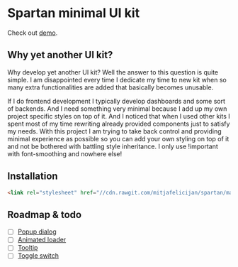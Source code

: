 # Spartan minimal UI kit

Check out [demo](https://mitjafelicijan.com/projects/spartan).

## Why yet another UI kit?

Why develop yet another UI kit? Well the answer to this question is quite simple. I am disappointed every time I dedicate my time to new kit when so many extra functionalities are added that basically becomes unusable.

If I do frontend development I typically develop dashboards and some sort of backends. And I need something very minimal because I add up my own project specific styles on top of it. And I noticed that when I used other kits I spent most of my time rewriting already provided components just to satisfy my needs. With this project I am trying to take back control and providing minimal experience as possible so you can add your own styling on top of it and not be bothered with battling style inheritance. I only use !important with font-smoothing and nowhere else!

## Installation

```html
<link rel="stylesheet" href="//cdn.rawgit.com/mitjafelicijan/spartan/master/dist/spartan.min.css">
```

## Roadmap & todo

- [ ] [Popup dialog](https://www.w3schools.com/tags/tag_dialog.asp)
- [ ] [Animated loader](https://www.w3schools.com/howto/howto_css_loader.asp)
- [ ] [Tooltip](https://www.w3schools.com/howto/howto_css_tooltip.asp)
- [ ] [Toggle switch](https://www.w3schools.com/howto/howto_css_switch.asp)
